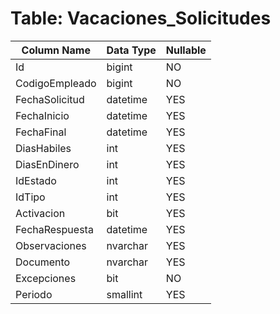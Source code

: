 # Table: Vacaciones_Solicitudes

| Column Name | Data Type | Nullable |
|-------------|-----------|----------|
| Id | bigint | NO |
| CodigoEmpleado | bigint | NO |
| FechaSolicitud | datetime | YES |
| FechaInicio | datetime | YES |
| FechaFinal | datetime | YES |
| DiasHabiles | int | YES |
| DiasEnDinero | int | YES |
| IdEstado | int | YES |
| IdTipo | int | YES |
| Activacion | bit | YES |
| FechaRespuesta | datetime | YES |
| Observaciones | nvarchar | YES |
| Documento | nvarchar | YES |
| Excepciones | bit | NO |
| Periodo | smallint | YES |
